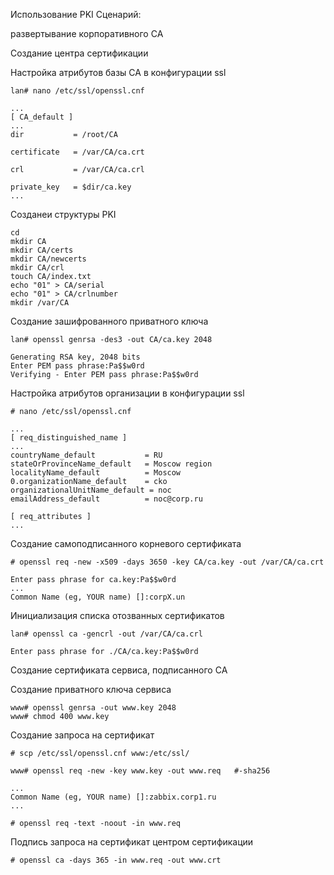 Использование PKI
Сценарий:

развертывание корпоративного CA 

Создание центра сертификации

Настройка атрибутов базы CA в конфигурации ssl
```
lan# nano /etc/ssl/openssl.cnf
```
```
...
[ CA_default ]
...
dir           = /root/CA

certificate   = /var/CA/ca.crt

crl           = /var/CA/ca.crl

private_key   = $dir/ca.key
...
```
Созданеи структуры PKI
```
cd
mkdir CA
mkdir CA/certs
mkdir CA/newcerts
mkdir CA/crl
touch CA/index.txt
echo "01" > CA/serial
echo "01" > CA/crlnumber
mkdir /var/CA
```
Создание зашифрованного приватного ключа
```
lan# openssl genrsa -des3 -out CA/ca.key 2048

Generating RSA key, 2048 bits
Enter PEM pass phrase:Pa$$w0rd
Verifying - Enter PEM pass phrase:Pa$$w0rd
```
Настройка атрибутов организации в конфигурации ssl
```
# nano /etc/ssl/openssl.cnf
```
```
...
[ req_distinguished_name ]
...
countryName_default           = RU
stateOrProvinceName_default   = Moscow region
localityName_default          = Moscow
0.organizationName_default    = cko
organizationalUnitName_default = noc
emailAddress_default          = noc@corp.ru

[ req_attributes ]
...
```
Создание самоподписанного корневого сертификата
```
# openssl req -new -x509 -days 3650 -key CA/ca.key -out /var/CA/ca.crt
```
```
Enter pass phrase for ca.key:Pa$$w0rd
...
Common Name (eg, YOUR name) []:corpX.un
```

Инициализация списка отозванных сертификатов

```
lan# openssl ca -gencrl -out /var/CA/ca.crl
```
```
Enter pass phrase for ./CA/ca.key:Pa$$w0rd
```

Создание сертификата сервиса, подписанного CA

Создание приватного ключа сервиса
```
www# openssl genrsa -out www.key 2048
www# chmod 400 www.key
```
Создание запроса на сертификат
```
# scp /etc/ssl/openssl.cnf www:/etc/ssl/
```
```
www# openssl req -new -key www.key -out www.req   #-sha256
```
```
...
Common Name (eg, YOUR name) []:zabbix.corp1.ru
...
```
```
# openssl req -text -noout -in www.req
```
Подпись запроса на сертификат центром сертификации
```
# openssl ca -days 365 -in www.req -out www.crt
```

